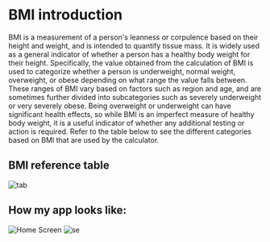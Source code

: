 # BMI introduction

BMI is a measurement of a person's leanness or corpulence based on their height and weight, and is intended to quantify tissue mass. It is widely used as a general indicator of whether a person has a healthy body weight for their height. Specifically, the value obtained from the calculation of BMI is used to categorize whether a person is underweight, normal weight, overweight, or obese depending on what range the value falls between. These ranges of BMI vary based on factors such as region and age, and are sometimes further divided into subcategories such as severely underweight or very severely obese. Being overweight or underweight can have significant health effects, so while BMI is an imperfect measure of healthy body weight, it is a useful indicator of whether any additional testing or action is required. Refer to the table below to see the different categories based on BMI that are used by the calculator.


## BMI reference table
![tab](https://user-images.githubusercontent.com/91839880/177877604-58f3adce-18c5-4e0b-b370-e626cf5cdcb4.png)


## How my app looks like:


![Home Screen](https://user-images.githubusercontent.com/91839880/177675015-3e101741-37cf-4591-8376-36ff57a1d020.jpg)           ![se](https://user-images.githubusercontent.com/91839880/177877633-87e32afe-5449-4761-bd7a-4a793dad1505.jpg)



